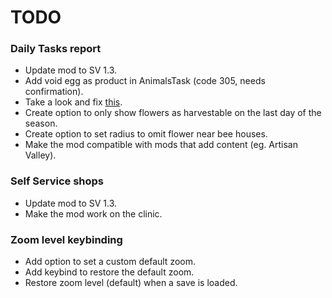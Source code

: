 # TODO

### Daily Tasks report
* Update mod to SV 1.3.
* Add void egg as product in AnimalsTask (code 305, needs confirmation).
* Take a look and fix [this](https://log.smapi.io/sWNwTFzq).
* Create option to only show flowers as harvestable on the last day of the season.
* Create option to set radius to omit flower near bee houses.
* Make the mod compatible with mods that add content (eg. Artisan Valley).

### Self Service shops
* Update mod to SV 1.3.
* Make the mod work on the clinic.

### Zoom level keybinding
* Add option to set a custom default zoom.
* Add keybind to restore the default zoom.
* Restore zoom level (default) when a save is loaded.
